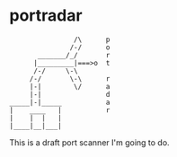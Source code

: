 # portradar
```
                /\      p
               /-/      o
       _______/_/       r
      |_________|===>o  t
      /-/     \-\
     /-/       \-\      r
     |-|        \/      a
     |-|                d
_____|-|_____           a
|    ____   |           r
|    |  |   |
|____|__|___|
```
This is a draft port scanner I'm going to do.

